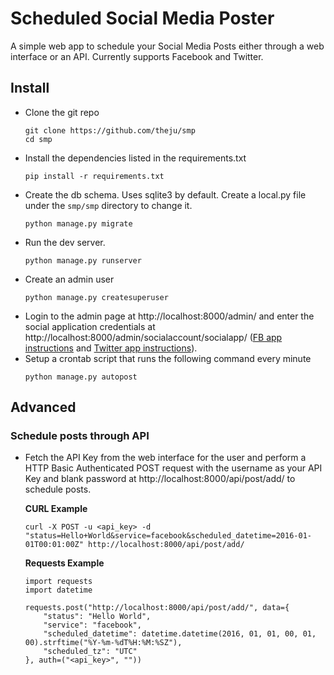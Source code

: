 
# Scheduled Social Media Poster

A simple web app to schedule your Social Media Posts either through a web
interface or an API. Currently supports Facebook and Twitter.

## Install

* Clone the git repo
  ```
  git clone https://github.com/theju/smp
  cd smp
  ```
* Install the dependencies listed in the requirements.txt
  ```
  pip install -r requirements.txt
  ```
* Create the db schema. Uses sqlite3 by default. Create a local.py file under the
  `smp/smp` directory to change it.
  ```
  python manage.py migrate
  ```
* Run the dev server.
  ```
  python manage.py runserver
  ```
* Create an admin user
  ```
  python manage.py createsuperuser
  ```
* Login to the admin page at http://localhost:8000/admin/ and enter the social application
  credentials at http://localhost:8000/admin/socialaccount/socialapp/
  ([FB app instructions](https://developers.facebook.com/apps/) and [Twitter app instructions](https://apps.twitter.com/)).
* Setup a crontab script that runs the following command every minute
  ```
  python manage.py autopost
  ```

## Advanced

### Schedule posts through API

* Fetch the API Key from the web interface for the user and perform a HTTP
  Basic Authenticated POST request with the username as your API Key and
  blank password at http://localhost:8000/api/post/add/ to schedule posts.

  **CURL Example**
  ```
  curl -X POST -u <api_key> -d "status=Hello+World&service=facebook&scheduled_datetime=2016-01-01T00:01:00Z" http://localhost:8000/api/post/add/
  ```

  **Requests Example**
  ```
  import requests
  import datetime
  
  requests.post("http://localhost:8000/api/post/add/", data={
      "status": "Hello World",
      "service": "facebook",
      "scheduled_datetime": datetime.datetime(2016, 01, 01, 00, 01, 00).strftime("%Y-%m-%dT%H:%M:%SZ"),
      "scheduled_tz": "UTC"
  }, auth=("<api_key>", ""))
  ```
